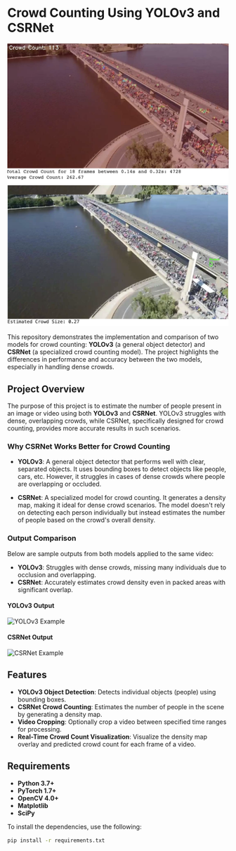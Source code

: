 # Crowd Counting Using YOLOv3 and CSRNet

![CSRNet Example](images/csrnet.png)
![YOLOv3 Example](images/yolov3.png)

This repository demonstrates the implementation and comparison of two models for crowd counting: **YOLOv3** (a general object detector) and **CSRNet** (a specialized crowd counting model). The project highlights the differences in performance and accuracy between the two models, especially in handling dense crowds.

## Project Overview

The purpose of this project is to estimate the number of people present in an image or video using both **YOLOv3** and **CSRNet**. YOLOv3 struggles with dense, overlapping crowds, while CSRNet, specifically designed for crowd counting, provides more accurate results in such scenarios.

### Why CSRNet Works Better for Crowd Counting

- **YOLOv3**: A general object detector that performs well with clear, separated objects. It uses bounding boxes to detect objects like people, cars, etc. However, it struggles in cases of dense crowds where people are overlapping or occluded.
  
- **CSRNet**: A specialized model for crowd counting. It generates a density map, making it ideal for dense crowd scenarios. The model doesn't rely on detecting each person individually but instead estimates the number of people based on the crowd's overall density.

### Output Comparison
Below are sample outputs from both models applied to the same video:

- **YOLOv3**: Struggles with dense crowds, missing many individuals due to occlusion and overlapping.
- **CSRNet**: Accurately estimates crowd density even in packed areas with significant overlap.

#### YOLOv3 Output
![YOLOv3 Example](images/yolov3_output.png)

#### CSRNet Output
![CSRNet Example](images/csrnet_output.png)

## Features

- **YOLOv3 Object Detection**: Detects individual objects (people) using bounding boxes.
- **CSRNet Crowd Counting**: Estimates the number of people in the scene by generating a density map.
- **Video Cropping**: Optionally crop a video between specified time ranges for processing.
- **Real-Time Crowd Count Visualization**: Visualize the density map overlay and predicted crowd count for each frame of a video.

## Requirements

- **Python 3.7+**
- **PyTorch 1.7+**
- **OpenCV 4.0+**
- **Matplotlib**
- **SciPy**

To install the dependencies, use the following:

```bash
pip install -r requirements.txt
